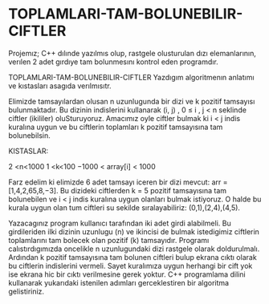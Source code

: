 # TOPLAMLARI-TAM-BOLUNEBILIR-CIFTLER
Projemız; C++ dılınde yazılmıs olup, rastgele olusturulan dızı elemanlarının, verılen 2 adet gırdıye tam bolunmesını kontrol eden programdır. 


TOPLAMLARI-TAM-BOLUNEBILIR-CIFTLER
Yazdıgım algoritmenın anlatımı ve kıstasları asagıda verılmısıtr.

Elimizde tamsayılardan olusan n uzunlugunda bir dizi ve k pozitif tamsayısı bulunmaktadır. Bu dizinin indislerini kullanarak (i, j) , 0 ≤ i , j < n seklinde ciftler (ikililer) oluSturuyoruz. Amacımız oyle ciftler bulmak ki i < j indis kuralına uygun ve bu ciftlerin toplamları k pozitif tamsayısına tam bolunebilsin.

KISTASLAR:

2 <n<1000 1 <k<100 −1000 < array[i] < 1000

Farz edelim ki elimizde 6 adet tamsayı iceren bir dizi mevcut: arr = [1,4,2,65,8,−3]. Bu dizideki ciftlerden k = 5 pozitif tamsayısına tam bolunebilen ve i < j indis kuralına uygun olanları bulmak istiyoruz. O halde bu kurala uygun olan tum ciftleri su sekilde sıralayabiliriz: (0,1),(2,4),(4,5).

Yazacagınız program kullanıcı tarafından iki adet girdi alabilmeli. Bu girdileriden ilki dizinin uzunlugu (n) ve ikincisi de bulmak istedigimiz ciftlerin toplamlarını tam bolecek olan pozitif (k) tamsayıdır. Programı calıstırdıgımızda oncelikle n uzunlugundaki dizi rastgele olarak doldurulmalı. Ardından k pozitif tamsayısına tam bolunen ciftleri bulup ekrana cıktı olarak bu ciftlerin indislerini vermeli. Sayet kuralımıza uygun herhangi bir cift yok ise ekrana hic bir cıktı verilmesine gerek yoktur. C++ programlama dilini kullanarak yukarıdaki istenilen adımları gerceklestiren bir algoritma gelistiriniz.
